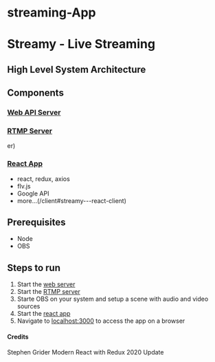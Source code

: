 # streaming-App
# Streamy - Live Streaming

## High Level System Architecture


## Components

### [Web API Server](api/)


### [RTMP Server](rtmp-server/)
er)

### [React App](client/)

- react, redux, axios
- flv.js
- Google API 
- more...(/client#streamy---react-client)

## Prerequisites

- Node 
- OBS

## Steps to run

1. Start the [web server](api/#running-the-project)
2. Start the [RTMP server](rtmp-server/#running-the-project)
3. Starte OBS on your system and setup a scene with audio and video sources
4. Start the [react app](client/#running-the-project)
5. Navigate to [localhost:3000](http://localhost:3000) to access the app on a browser

#### Credits

Stephen Grider Modern React with Redux 2020 Update
